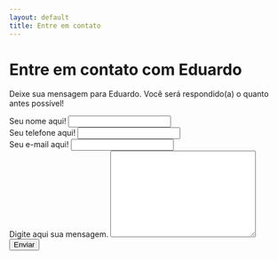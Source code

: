```yaml
---
layout: default
title: Entre em contato
---
```


<div id="contact">
  <h1 class="pageTitle">Entre em contato com Eduardo</h1>
  <div class="contactContent">
    <p class="intro">Deixe sua mensagem para Eduardo. Você será respondido(a) o quanto antes possível!</p>
   </div>
<form action="http://formspree.io/eduardo@correaeduardo.com" method="POST">
    <label for="name">Seu nome aqui!</label>
    <input type="text" id="name" name="name" class="full-width"><br>
    <label for="phone">Seu telefone aqui!</label>
    <input type="phone" id="phone" name="phone" class="full-width"><br>
    <label for="email">Seu e-mail aqui!</label>
    <input type="email" id="email" name="_replyto" class="full-width"><br>
    <label for="message">Digite aqui sua mensagem.</label>
    <textarea name="message" id="message" cols="30" rows="10" class="full-width"></textarea><br>
    <input type="submit" value="Enviar" class="button">
  </form>
</div>
